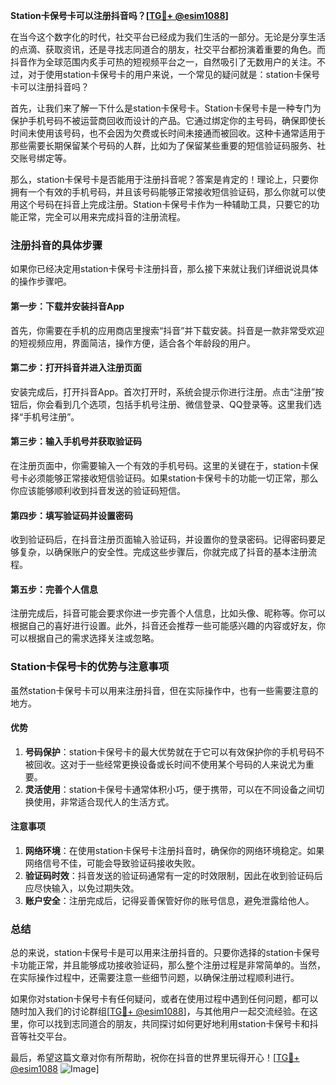**Station卡保号卡可以注册抖音吗？[[TG💪+ @esim1088](https://t.me/s/esim1088)]**

在当今这个数字化的时代，社交平台已经成为我们生活的一部分。无论是分享生活的点滴、获取资讯，还是寻找志同道合的朋友，社交平台都扮演着重要的角色。而抖音作为全球范围内炙手可热的短视频平台之一，自然吸引了无数用户的关注。不过，对于使用station卡保号卡的用户来说，一个常见的疑问就是：station卡保号卡可以注册抖音吗？

首先，让我们来了解一下什么是station卡保号卡。Station卡保号卡是一种专门为保护手机号码不被运营商回收而设计的产品。它通过绑定你的主号码，确保即使长时间未使用该号码，也不会因为欠费或长时间未接通而被回收。这种卡通常适用于那些需要长期保留某个号码的人群，比如为了保留某些重要的短信验证码服务、社交账号绑定等。

那么，station卡保号卡是否能用于注册抖音呢？答案是肯定的！理论上，只要你拥有一个有效的手机号码，并且该号码能够正常接收短信验证码，那么你就可以使用这个号码在抖音上完成注册。Station卡保号卡作为一种辅助工具，只要它的功能正常，完全可以用来完成抖音的注册流程。

### 注册抖音的具体步骤

如果你已经决定用station卡保号卡注册抖音，那么接下来就让我们详细说说具体的操作步骤吧。

#### 第一步：下载并安装抖音App
首先，你需要在手机的应用商店里搜索“抖音”并下载安装。抖音是一款非常受欢迎的短视频应用，界面简洁，操作方便，适合各个年龄段的用户。

#### 第二步：打开抖音并进入注册页面
安装完成后，打开抖音App。首次打开时，系统会提示你进行注册。点击“注册”按钮后，你会看到几个选项，包括手机号注册、微信登录、QQ登录等。这里我们选择“手机号注册”。

#### 第三步：输入手机号并获取验证码
在注册页面中，你需要输入一个有效的手机号码。这里的关键在于，station卡保号卡必须能够正常接收短信验证码。如果station卡保号卡的功能一切正常，那么你应该能够顺利收到抖音发送的验证码短信。

#### 第四步：填写验证码并设置密码
收到验证码后，在抖音注册页面输入验证码，并设置你的登录密码。记得密码要足够复杂，以确保账户的安全性。完成这些步骤后，你就完成了抖音的基本注册流程。

#### 第五步：完善个人信息
注册完成后，抖音可能会要求你进一步完善个人信息，比如头像、昵称等。你可以根据自己的喜好进行设置。此外，抖音还会推荐一些可能感兴趣的内容或好友，你可以根据自己的需求选择关注或忽略。

### Station卡保号卡的优势与注意事项

虽然station卡保号卡可以用来注册抖音，但在实际操作中，也有一些需要注意的地方。

#### 优势
1. **号码保护**：station卡保号卡的最大优势就在于它可以有效保护你的手机号码不被回收。这对于一些经常更换设备或长时间不使用某个号码的人来说尤为重要。
2. **灵活使用**：station卡保号卡通常体积小巧，便于携带，可以在不同设备之间切换使用，非常适合现代人的生活方式。

#### 注意事项
1. **网络环境**：在使用station卡保号卡注册抖音时，确保你的网络环境稳定。如果网络信号不佳，可能会导致验证码接收失败。
2. **验证码时效**：抖音发送的验证码通常有一定的时效限制，因此在收到验证码后应尽快输入，以免过期失效。
3. **账户安全**：注册完成后，记得妥善保管好你的账号信息，避免泄露给他人。

### 总结

总的来说，station卡保号卡是可以用来注册抖音的。只要你选择的station卡保号卡功能正常，并且能够成功接收验证码，那么整个注册过程是非常简单的。当然，在实际操作过程中，还需要注意一些细节问题，以确保注册过程顺利进行。

如果你对station卡保号卡有任何疑问，或者在使用过程中遇到任何问题，都可以随时加入我们的讨论群组[[TG💪+ @esim1088](https://t.me/s/esim1088)]，与其他用户一起交流经验。在这里，你可以找到志同道合的朋友，共同探讨如何更好地利用station卡保号卡和抖音等社交平台。

最后，希望这篇文章对你有所帮助，祝你在抖音的世界里玩得开心！[[TG💪+ @esim1088](https://t.me/s/esim1088) ![Image](https://i.postimg.cc/4NQfJmqS/Snipaste-2025-05-13-00-14-12.png)]